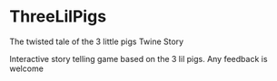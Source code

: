 # ThreeLilPigs
The twisted tale of the 3 little pigs Twine Story

Interactive story telling game based on the 3 lil pigs.
Any feedback is welcome
